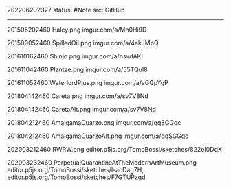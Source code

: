 202206202327
status: #Note
src: GitHub

---

201505202460 Halcy.png imgur.com/a/Mh0Hi9D

201509052460 SpilledOil.png imgur.com/a/4akJMpQ

201610162460 Shinjo.png imgur.com/a/nsvdAKI

201611042460 Plantae.png imgur.com/a/55TQuI8

201611052460 WaterlordPlus.png imgur.com/a/aGGpYgP

201804142460 Careta.png imgur.com/a/sv7V8Nd

201804142460 CaretaAlt.png imgur.com/a/sv7V8Nd

201804212460 AmalgamaCuarzo.png imgur.com/a/qqSGGqc

201804212460 AmalgamaCuarzoAlt.png imgur.com/a/qqSGGqc

202003212460 RWRW.png editor.p5js.org/TomoBossi/sketches/822eI0DqX

202003232460 PerpetualQuarantineAtTheModernArtMuseum.png editor.p5js.org/TomoBossi/sketches/I-acDag7H, editor.p5js.org/TomoBossi/sketches/F7GTUPzgd
